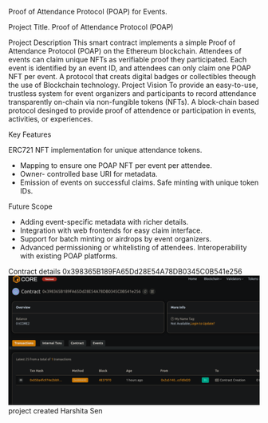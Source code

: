 Proof of Attendance Protocol (POAP) for Events.

Project Title.
Proof of Attendance Protocol (POAP)

Project  Description
This smart contract implements a simple Proof of Attendance Protocol (POAP) on the Ethereum blockchain. Attendees of events can claim unique NFTs as verifiable proof they participated. Each event is identified by an event ID, and attendees can only claim one POAP NFT per event.
A protocol that creats digital badges or collectibles theough the use of Blockchain technology.        Project Vision 
To provide an easy-to-use, trustless system for event   organizers and participants to record attendance transparently on-chain via non-fungible tokens (NFTs).
A block-chain based protocol desinged to provide proof of attendence or participation in events, activities, or experiences. 

Key Features

ERC721 NFT implementation for unique attendance tokens.
- Mapping to ensure one POAP NFT per event per attendee.
- Owner- controlled base URI for metadata.
- Emission of events on successful claims.
 Safe minting with unique token IDs.

Future Scope
 - Adding  event-specific metadata with richer details.
 - Integration with web frontends for easy claim interface.
 - Support for batch minting or airdrops by event organizers.
 - Advanced permissioning or   whitelisting of attendees.
 Interoperability with existing POAP platforms.

Contract details
0x398365B189FA65Dd28E54A78DB0345C0B541e256![alt text](image.png)
 project created  Harshita Sen 
